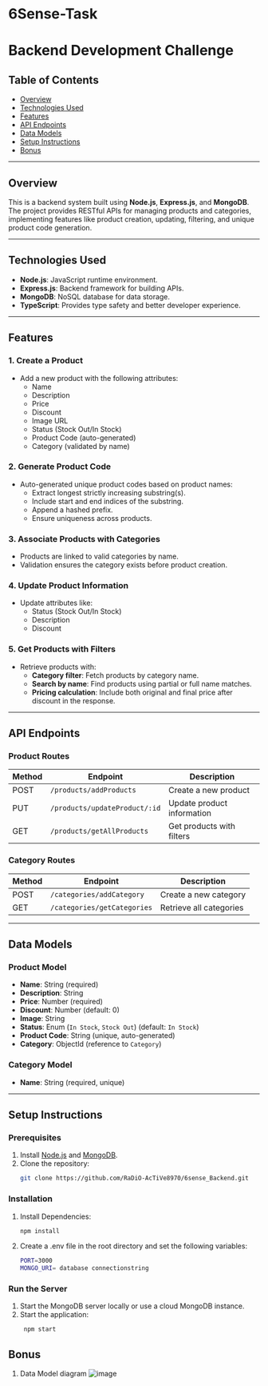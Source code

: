 # 6Sense-Task

# **Backend Development Challenge**

## **Table of Contents**
- [Overview](#overview)
- [Technologies Used](#technologies-used)
- [Features](#features)
- [API Endpoints](#api-endpoints)
- [Data Models](#data-models)
- [Setup Instructions](#setup-instructions)
- [Bonus](#bonus)

---

## **Overview**

This is a backend system built using **Node.js**, **Express.js**, and **MongoDB**. The project provides RESTful APIs for managing products and categories, implementing features like product creation, updating, filtering, and unique product code generation.

---

## **Technologies Used**

- **Node.js**: JavaScript runtime environment.
- **Express.js**: Backend framework for building APIs.
- **MongoDB**: NoSQL database for data storage.
- **TypeScript**: Provides type safety and better developer experience.

---

## **Features**

### **1. Create a Product**
- Add a new product with the following attributes: 
  - Name
  - Description
  - Price
  - Discount
  - Image URL
  - Status (Stock Out/In Stock)
  - Product Code (auto-generated)
  - Category (validated by name)

### **2. Generate Product Code**
- Auto-generated unique product codes based on product names:
  - Extract longest strictly increasing substring(s).
  - Include start and end indices of the substring.
  - Append a hashed prefix.
  - Ensure uniqueness across products.

### **3. Associate Products with Categories**
- Products are linked to valid categories by name.
- Validation ensures the category exists before product creation.

### **4. Update Product Information**
- Update attributes like:
  - Status (Stock Out/In Stock)
  - Description
  - Discount

### **5. Get Products with Filters**
- Retrieve products with:
  - **Category filter**: Fetch products by category name.
  - **Search by name**: Find products using partial or full name matches.
  - **Pricing calculation**: Include both original and final price after discount in the response.

---

## **API Endpoints**

### **Product Routes**
| Method | Endpoint                  | Description                              |
|--------|---------------------------|------------------------------------------|
| POST   | `/products/addProducts`              | Create a new product          |
| PUT    | `/products/updateProduct/:id`        | Update product information    |
| GET    | `/products/getAllProducts`           | Get products with filters     |

### **Category Routes**
| Method | Endpoint                  | Description                             |
|--------|---------------------------|-----------------------------------------|
| POST   | `/categories/addCategory`           | Create a new category         |
| GET    | `/categories/getCategories`         | Retrieve all categories       |

---

## **Data Models**

### **Product Model**
- **Name**: String (required)
- **Description**: String
- **Price**: Number (required)
- **Discount**: Number (default: 0)
- **Image**: String
- **Status**: Enum (`In Stock`, `Stock Out`) (default: `In Stock`)
- **Product Code**: String (unique, auto-generated)
- **Category**: ObjectId (reference to `Category`)

### **Category Model**
- **Name**: String (required, unique)

---

## **Setup Instructions**

### **Prerequisites**
1. Install [Node.js](https://nodejs.org/en/) and [MongoDB](https://www.mongodb.com/try/download/community).
2. Clone the repository:
   ```bash
   git clone https://github.com/RaDiO-AcTiVe8970/6sense_Backend.git

### **Installation**
1. Install Dependencies:
   ```bash
   npm install

2. Create a .env file in the root directory and set the following variables:
   ```bash
   PORT=3000
   MONGO_URI= database connectionstring

### **Run the Server**
1. Start the MongoDB server locally or use a cloud MongoDB instance.
2. Start the application:
   ```bash
    npm start


## **Bonus**

1. Data Model diagram
![image](https://github.com/user-attachments/assets/ca1a0cdc-6ca9-4ed8-9e9f-9dbecc2d9611)


